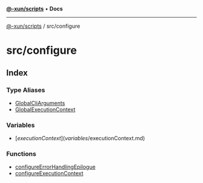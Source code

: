 [**@-xun/scripts**](../../README.md) • **Docs**

***

[@-xun/scripts](../../README.md) / src/configure

# src/configure

## Index

### Type Aliases

- [GlobalCliArguments](type-aliases/GlobalCliArguments.md)
- [GlobalExecutionContext](type-aliases/GlobalExecutionContext.md)

### Variables

- [$executionContext](variables/$executionContext.md)

### Functions

- [configureErrorHandlingEpilogue](functions/configureErrorHandlingEpilogue.md)
- [configureExecutionContext](functions/configureExecutionContext.md)
